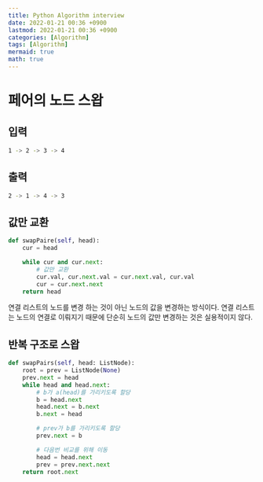 ```yaml
---
title: Python Algorithm interview
date: 2022-01-21 00:36 +0900
lastmod: 2022-01-21 00:36 +0900
categories: [Algorithm]
tags: [Algorithm]
mermaid: true
math: true
---
```


# 페어의 노드 스왑

## 입력

```bash
1 -> 2 -> 3 -> 4
```

## 출력

```bash
2 -> 1 -> 4 -> 3
```

## 값만 교환

```python
def swapPaire(self, head):
    cur = head

    while cur and cur.next:
        # 값만 교환
        cur.val, cur.next.val = cur.next.val, cur.val
        cur = cur.next.next
    return head
```

연결 리스트의 노드를 변경 하는 것이 아닌 노드의 값을 변경하는 방식이다. 연결 리스트는 노드의 연결로 이뤄지기 때문에 단순히 노드의 값만 변경하는 것은 실용적이지 않다.

## 반복 구조로 스왑

```python
def swapPairs(self, head: ListNode):
    root = prev = ListNode(None)
    prev.next = head
    while head and head.next:
        # b가 a(head)를 가리키도록 할당
        b = head.next
        head.next = b.next
        b.next = head

        # prev가 b를 가리키도록 할당
        prev.next = b

        # 다음번 비교를 위해 이동
        head = head.next
        prev = prev.next.next
    return root.next
```